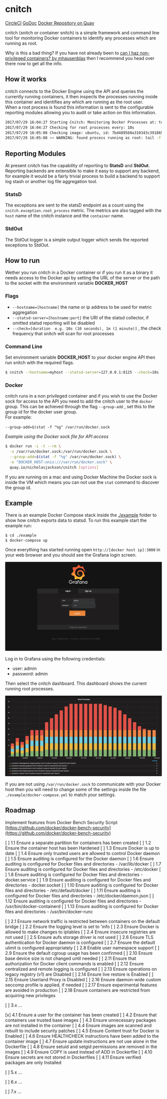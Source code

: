 # cnitch

[CircleCI](https://circleci.com/gh/nicholasjackson/cnitch)
[GoDoc](https://godoc.org/github.com/nicholasjackson/cnitch)
[Docker Repository on Quay](https://quay.io/repository/nicholasjackson/cnitch)

cnitch (snitch or container snitch) is a simple framework and command line tool for monitoring Docker containers to identify any processes which are running as root.  

Why is this a bad thing?  If you have not already been to [can I haz non-privileged containers? by mhausenblas](http://canihaznonprivilegedcontainers.info) then I recommend you head over there now to get all the info.


## How it works
cnitch connects to the Docker Engine using the API and queries the currently running containers,  it then inspects the processes running inside this container and identifies any which are running as the root user.  
When a root process is found this information is sent to the configurable reporting modules allowing you to audit or take action on this information.

```bash
2017/07/29 16:04:27 Starting Cnitch: Monitoring Docker Processes at: tcp://172.16.255.128:2376
2017/07/29 16:04:27 Checking for root processes every: 10s
2017/07/29 16:05:08 Checking image: ubuntu, id: 7bd489560a310343c39186500daa680290289c27f7a730524a31355a3aaf0430
2017/07/29 16:05:08 >> WARNING: found process running as root: tail -f /dev/null pid: 365
```

## Reporting Modules
At present cnitch has the capability of reporting to **StatsD** and **StdOut**.  Reporting backends are extensible to make it easy to support any backend, for example it would be a fairly trivial process to build a backend to support log stash or another log file aggregation tool.

### StatsD
The exceptions are sent to the statsD endpoint as a count using the `cnitch.exception.root_process` metric.  The metrics are also tagged with the `host` name of the cnitch instance and the `container` name.

### StdOut
The StdOut logger is a simple output logger which sends the reported exceptions to StdOut. 

## How to run
Wether you run cnitch in a Docker container or if you run it as a binary it needs access to the Docker api by setting the URL of the server or the path to the socket with the environment variable **DOCKER_HOST**

### Flags
* `--hostname=[hostname]` the name or ip address to be used for metric aggregation
* `--statsd-server=[hostname:port]` the URI of the statsd collector, if omitted statsd reporting will be disabled
* `--check=[duration  e.g. 10s (10 seconds), 1m (1 minute)]` , the check frequency that snitch will scan for root processes

### Command Line
Set environment variable **DOCKER_HOST** to your docker engine API then run snitch with the required flags.

```bash
$ cnitch --hostname=myhost --statsd-server=127.0.0.1:8125 --check=10s
```

### Docker
cnitch runs in a non privileged container and if you wish to use the Docker sock for access to the API you need to add the cnitch user to the `docker` group.   This can be achieved through the flag `--group-add` , set this to the group id for the docker user group.  
 For example:

 `--group-add=$(stat -f "%g" /var/run/docker.sock`

*Example using the Docker sock file for API access*

```bash
$ docker run -i -t --rm \
  -v /var/run/docker.sock:/var/run/docker.sock \
  --group-add=$(stat -f "%g" /var/run/docker.sock) \
  -e "DOCKER_HOST:unix:///var/run/docker.sock" \
  quay.io/nicholasjackson/cnitch [options]
```

If you are running on a mac and using Docker Machine the Docker sock is inside the VM which means you can not use the `stat` command to discover the group id.

## Example
There is an example Docker Compose stack inside the [./example](/example) folder to show how cnitch exports data to statsd.  To run this example start the example run:

```
$ cd ./example
$ docker-compose up
``` 

Once everything has started running open `http://[docker host ip]:3000` in your web browser and you should see the Grafana login screen.

![grafana login](./screen1.png)

Log in to Grafana using the following credentials:
* user: admin
* password: admin

Then select the cnitch dashboard.  This dashboard shows the current running root processes.  

![root processes chart](./screen2.png)

If you are not using `/var/run/docker.sock` to communicate with your Docker host then you will need to change some of the settings inside the file `./example/docker-compose.yml` to match your settings.

## Roadmap
Implement features from Docker Bench Security Script [https://github.com/docker/docker-bench-security](https://github.com/docker/docker-bench-security)

[ ] 1.1 Ensure a separate partition for containers has been created
[ ] 1.2 Ensure the container host has been Hardened
[ ] 1.3 Ensure Docker is up to date
[ ] 1.4 Ensure only trusted users are allowed to control Docker daemon
[ ] 1.5 Ensure auditing is configured for the Docker daemon 
[ ] 1.6 Ensure auditing is configured for Docker files and directories - /var/lib/docker
[ ] 1.7 Ensure auditing is configured for Docker files and directories - /etc/docker
[ ] 1.8 Ensure auditing is configured for Docker files and directories - docker.service
[ ] 1.9 Ensure auditing is configured for Docker files and directories - docker.socket
[ ] 1.10 Ensure auditing is configured for Docker files and directories - /etc/default/docker
[ ] 1.11 Ensure auditing is configured for Docker files and directories - /etc/docker/daemon.json
[ ] 1.12 Ensure auditing is configured for Docker files and directories - /usr/bin/docker-containerd
[ ] 1.13 Ensure auditing is configured for Docker files and directories - /usr/bin/docker-runc

[ ] 2.1 Ensure network traffic is restricted between containers on the default bridge
[ ] 2.2 Ensure the logging level is set to 'info
[ ] 2.3 Ensure Docker is allowed to make changes to iptables
[ ] 2.4 Ensure insecure registries are not used
[ ] 2.5 Ensure aufs storage driver is not used
[ ] 2.6 Ensure TLS authentication for Docker daemon is configured
[ ] 2.7 Ensure the default ulimit is configured appropriately
[ ] 2.8 Enable user namespace support
[ ] 2.9 Ensure the default cgroup usage has been confirmed
[ ] 2.10 Ensure base device size is not changed until needed
[ ] 2.11 Ensure that authorization for Docker client commands is enabled
[ ] 2.12 Ensure centralized and remote logging is configured
[ ] 2.13 Ensure operations on legacy registry (v1) are Disabled
[ ] 2.14 Ensure live restore is Enabled
[ ] 2.15 Ensure Userland Proxy is Disabled
[ ] 2.16 Ensure daemon-wide custom seccomp profile is applied, if needed
[ ] 2.17 Ensure experimental features are avoided in production
[ ] 2.18 Ensure containers are restricted from acquiring new privileges

[ ] 3.x ...

[x] 4.1 Ensure a user for the container has been created
[ ] 4.2 Ensure that containers use trusted base images
[ ] 4.3 Ensure unnecessary packages are not installed in the container
[ ] 4.4 Ensure images are scanned and rebuilt to include security patches
[ ] 4.5 Ensure Content trust for Docker is Enabled
[ ] 4.6 Ensure HEALTHCHECK instructions have been added to the container image
[ ] 4.7 Ensure update instructions are not use alone in the Dockerfile
[ ] 4.8 Ensure setuid and setgid permissions are removed in the images
[ ] 4.9 Ensure COPY is used instead of ADD in Dockerfile
[ ] 4.10 Ensure secrets are not stored in Dockerfiles
[ ] 4.11 Ensure verified packages are only Installed

[ ] 5.x ...

[ ] 6.x ...

[ ] 7.x ...

